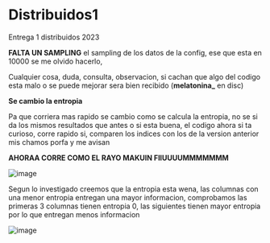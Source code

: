 # Distribuidos1
Entrega 1 distribuidos 2023

**FALTA UN SAMPLING**
el sampling de los datos de la config, ese que esta en 10000 se me olvido hacerlo,




Cualquier cosa, duda, consulta, observacion, si cachan que algo del codigo esta malo o se puede mejorar sera bien recibido (**melatonina_** en disc)


**Se cambio la entropia**

Pa que corriera mas rapido se cambio como se calcula la entropia, no se si da los mismos resultados que antes o si esta buena, el codigo ahora si ta curioso, corre rapido si, comparen los indices con los de la version anterior mis chamos porfa y me avisan


**AHORAA CORRE COMO EL RAYO MAKUIN FIIUUUUMMMMMMM**

![image](https://github.com/BenjaminAleRamosT/Distribuidos1/assets/81858128/dacfd7ca-1148-4bd6-881b-98cfe786f5bb)


Segun lo investigado creemos que la entropia esta wena, las columnas con una menor entropia entregan una mayor informacion, comprobamos las primeras 3 columnas tienen entropia 0, las siguientes tienen mayor entropia por lo que entregan menos informacion


![image](https://github.com/BenjaminAleRamosT/Distribuidos1/assets/81858128/31e84003-a5fd-48bc-a31a-92f23a62a23e)

